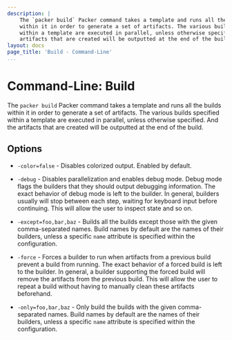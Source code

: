 ```yaml
---
description: |
    The `packer build` Packer command takes a template and runs all the builds
    within it in order to generate a set of artifacts. The various builds specified
    within a template are executed in parallel, unless otherwise specified. And the
    artifacts that are created will be outputted at the end of the build.
layout: docs
page_title: 'Build - Command-Line'
...
```


# Command-Line: Build

The `packer build` Packer command takes a template and runs all the builds
within it in order to generate a set of artifacts. The various builds specified
within a template are executed in parallel, unless otherwise specified. And the
artifacts that are created will be outputted at the end of the build.

## Options

- `-color=false` - Disables colorized output. Enabled by default.

- `-debug` - Disables parallelization and enables debug mode. Debug mode flags
  the builders that they should output debugging information. The exact behavior
  of debug mode is left to the builder. In general, builders usually will stop
  between each step, waiting for keyboard input before continuing. This will
  allow the user to inspect state and so on.

- `-except=foo,bar,baz` - Builds all the builds except those with the given
  comma-separated names. Build names by default are the names of their builders,
  unless a specific `name` attribute is specified within the configuration.

- `-force` - Forces a builder to run when artifacts from a previous build
  prevent a build from running. The exact behavior of a forced build is left to
  the builder. In general, a builder supporting the forced build will remove the
  artifacts from the previous build. This will allow the user to repeat a build
  without having to manually clean these artifacts beforehand.

- `-only=foo,bar,baz` - Only build the builds with the given
  comma-separated names. Build names by default are the names of their builders,
  unless a specific `name` attribute is specified within the configuration.
